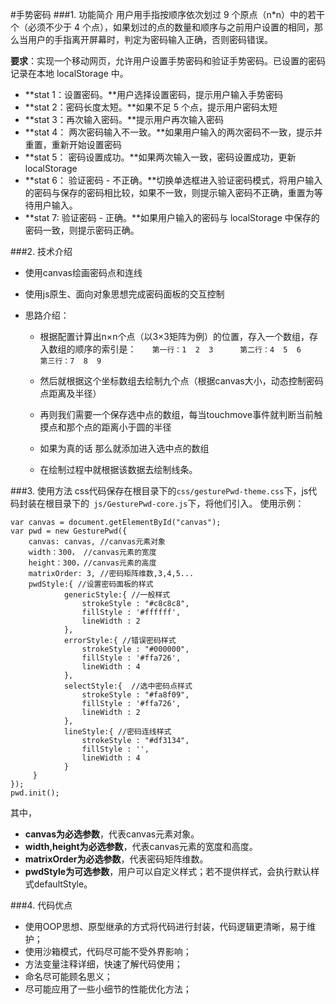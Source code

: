 #手势密码
###1. 功能简介
用户用手指按顺序依次划过 9 个原点（n*n）中的若干个（必须不少于 4 个点），如果划过的点的数量和顺序与之前用户设置的相同，那么当用户的手指离开屏幕时，判定为密码输入正确，否则密码错误。

**要求**：实现一个移动网页，允许用户设置手势密码和验证手势密码。已设置的密码记录在本地 localStorage 中。

+ **stat 1：设置密码。**用户选择设置密码，提示用户输入手势密码
+ **stat 2：密码长度太短。**如果不足 5 个点，提示用户密码太短
+ **stat 3：再次输入密码。**提示用户再次输入密码
+ **stat 4： 两次密码输入不一致。**如果用户输入的两次密码不一致，提示并重置，重新开始设置密码
+ **stat 5： 密码设置成功。**如果两次输入一致，密码设置成功，更新 localStorage
+ **stat 6： 验证密码 - 不正确。**切换单选框进入验证密码模式，将用户输入的密码与保存的密码相比较，如果不一致，则提示输入密码不正确，重置为等待用户输入。
+ **stat 7: 验证密码 - 正确。**如果用户输入的密码与 localStorage 中保存的密码一致，则提示密码正确。

###2. 技术介绍
+ 使用canvas绘画密码点和连线
+ 使用js原生、面向对象思想完成密码面板的交互控制

+ 思路介绍： 
  - 根据配置计算出n×n个点（以3×3矩阵为例）的位置，存入一个数组，存入数组的顺序的索引是：　
  ` 
    第一行：1  2  3     
    第二行：4  5  6 　　
    第三行：7  8  9
  `
 
  - 然后就根据这个坐标数组去绘制九个点（根据canvas大小，动态控制密码点距离及半径）
  
  - 再则我们需要一个保存选中点的数组，每当touchmove事件就判断当前触摸点和那个点的距离小于圆的半径
  
  - 如果为真的话 那么就添加进入选中点的数组
  
  - 在绘制过程中就根据该数据去绘制线条。

###3. 使用方法
css代码保存在根目录下的`css/gesturePwd-theme.css`下，js代码封装在根目录下的`
js/GesturePwd-core.js`下，将他们引入。
使用示例：


    var canvas = document.getElementById("canvas");
    var pwd = new GesturePwd({
        canvas: canvas, //canvas元素对象
		width：300， //canvas元素的宽度
		height：300，//canvas元素的高度
        matrixOrder: 3, //密码矩阵维数,3,4,5...
        pwdStyle:{ //设置密码面板的样式
                genericStyle:{ //一般样式
                    strokeStyle : "#c8c8c8",
                    fillStyle : '#ffffff',
                    lineWidth : 2
                },
                errorStyle:{ //错误密码样式
                    strokeStyle : "#000000",
                    fillStyle : '#ffa726',
                    lineWidth : 4
                },
                selectStyle:{  //选中密码点样式
                    strokeStyle : "#fa8f09",
                    fillStyle : '#ffa726',
                    lineWidth : 2
                },
                lineStyle:{ //密码连线样式
                    strokeStyle : "#df3134",
                    fillStyle : '',
                    lineWidth : 4
                }
         }
    });
    pwd.init();
其中，

- **canvas为必选参数**，代表canvas元素对象。
- **width,height为必选参数**，代表canvas元素的宽度和高度。
- **matrixOrder为必选参数**，代表密码矩阵维数。
- **pwdStyle为可选参数**，用户可以自定义样式；若不提供样式，会执行默认样式defaultStyle。

###4. 代码优点

+ 使用OOP思想、原型继承的方式将代码进行封装，代码逻辑更清晰，易于维护；
+ 使用沙箱模式，代码尽可能不受外界影响；
+ 方法变量注释详细，快速了解代码使用；
+ 命名尽可能顾名思义；
+ 尽可能应用了一些小细节的性能优化方法；

